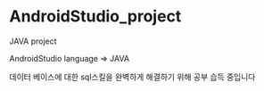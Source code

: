 # AndroidStudio_project
JAVA project

AndroidStudio language => JAVA

데이터 베이스에 대한 sql스킬을 완벽하게 해결하기 위해 공부 습득 중입니다
